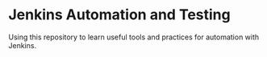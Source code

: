 # Jenkins Automation and Testing

Using this repository to learn useful tools and practices for automation with Jenkins.
